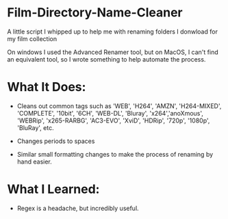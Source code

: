 # Film-Directory-Name-Cleaner
A little script I whipped up to help me with renaming folders I donwload for my film collection

On windows I used the Advanced Renamer tool, but on MacOS, I can't find an equivalent tool, so I wrote something to help automate the process.

# What It Does:

* Cleans out common tags such as 'WEB', 'H264', 'AMZN', 'H264-MIXED', 'COMPLETE', '10bit', '6CH', 'WEB-DL', 'Bluray', 'x264','anoXmous', 'WEBRip', 'x265-RARBG', 'AC3-EVO', 'XviD', 'HDRip', '720p', '1080p', 'BluRay', etc.

* Changes periods to spaces

* Similar small formatting changes to make the process of renaming by hand easier.

# What I Learned:

* Regex is a headache, but incredibly useful.
